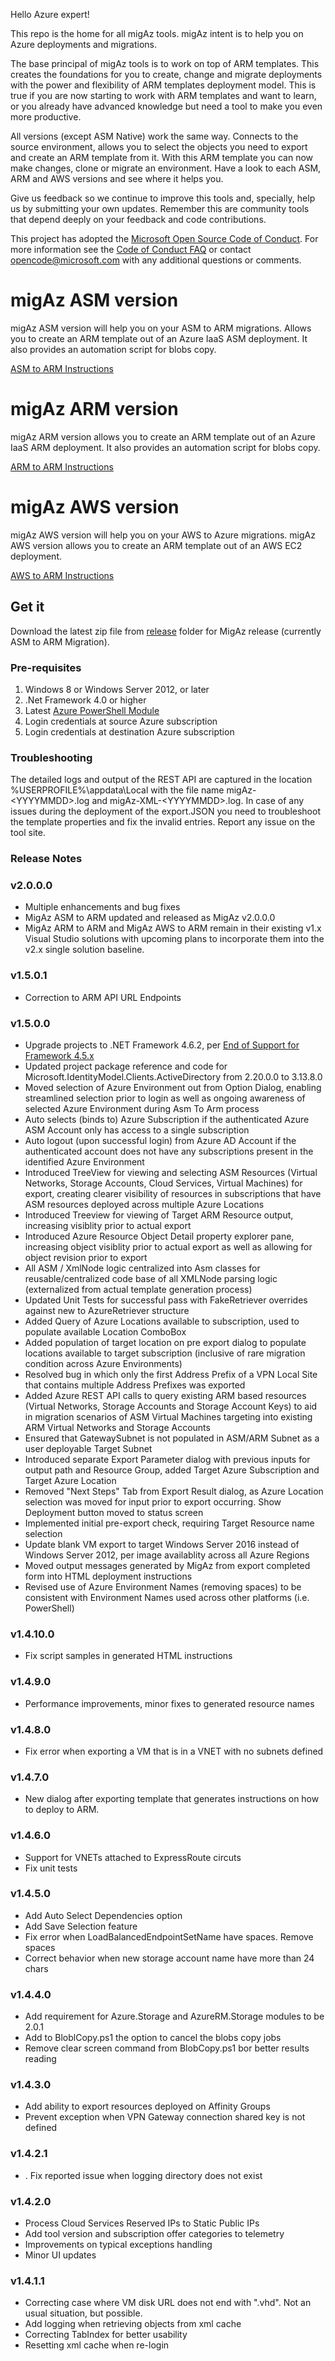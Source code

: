 Hello Azure expert!

This repo is the home for all migAz tools. migAz intent is to help you on Azure deployments and migrations.

The base principal of migAz tools is to work on top of ARM templates. This creates the foundations for you to create, change and migrate deployments with the power and flexibility of ARM templates deployment model. This is true if you are now starting to work with ARM templates and want to learn, or you already have advanced knowledge but need a tool to make you even more productive.

All versions (except ASM Native) work the same way. Connects to the source environment, allows you to select the objects you need to export and create an ARM template from it. With this ARM template you can now make changes, clone or migrate an environment.
Have a look to each ASM, ARM and AWS versions and see where it helps you.

Give us feedback so we continue to improve this tools and, specially, help us by submitting your own updates. Remember this are community tools that depend deeply on your feedback and code contributions.

This project has adopted the [Microsoft Open Source Code of Conduct](https://opensource.microsoft.com/codeofconduct/). For more information see the [Code of Conduct FAQ](https://opensource.microsoft.com/codeofconduct/faq/) or contact [opencode@microsoft.com](mailto:opencode@microsoft.com) with any additional questions or comments.



# migAz ASM version

migAz ASM version will help you on your ASM to ARM migrations. Allows you to create an ARM template out of an Azure IaaS ASM deployment. It also provides an automation script for blobs copy.

[ASM to ARM Instructions](asm)

# migAz ARM version

migAz ARM version allows you to create an ARM template out of an Azure IaaS ARM deployment. It also provides an automation script for blobs copy.

[ARM to ARM Instructions](arm)

# migAz AWS version

migAz AWS version will help you on your AWS to Azure migrations. migAz AWS version allows you to create an ARM template out of an AWS EC2 deployment.

[AWS to ARM Instructions](aws)


## Get it
Download the latest zip file from [release](release) folder for MigAz release (currently ASM to ARM Migration).  

### Pre-requisites
1. Windows 8 or Windows Server 2012, or later
2. .Net Framework 4.0 or higher
3. Latest [Azure PowerShell Module](https://azure.microsoft.com/en-us/documentation/articles/powershell-install-configure)
4. Login credentials at source Azure subscription
5. Login credentials at destination Azure subscription

### Troubleshooting
The detailed logs and output of the REST API are captured in the location %USERPROFILE%\appdata\Local with the file name migAz-&lt;YYYYMMDD&gt;.log and migAz-XML-&lt;YYYYMMDD&gt;.log.
In case of any issues during the deployment of the export.JSON you need to troubleshoot the template properties and fix the invalid entries. Report any issue on the tool site.


### Release Notes
### v2.0.0.0
- Multiple enhancements and bug fixes
- MigAz ASM to ARM updated and released as MigAz v2.0.0.0
- MigAz ARM to ARM and MigAz AWS to ARM remain in their existing v1.x Visual Studio solutions with upcoming plans to incorporate them into the v2.x single solution baseline.

### v1.5.0.1
- Correction to ARM API URL Endpoints

### v1.5.0.0
- Upgrade projects to .NET Framework 4.6.2, per [End of Support for Framework 4.5.x](https://blogs.msdn.microsoft.com/dotnet/2015/12/09/support-ending-for-the-net-framework-4-4-5-and-4-5-1/)
- Updated project package reference and code for Microsoft.IdentityModel.Clients.ActiveDirectory from 2.20.0.0 to 3.13.8.0
- Moved selection of Azure Environment out from Option Dialog, enabling streamlined selection prior to login as well as ongoing awareness of selected Azure Environment during Asm To Arm process
- Auto selects (binds to) Azure Subscription if the authenticated Azure ASM Account only has access to a single subscription
- Auto logout (upon successful login) from Azure AD Account if the authenticated account does not have any subscriptions present in the identified Azure Environment
- Introduced TreeView for viewing and selecting ASM Resources (Virtual Networks, Storage Accounts, Cloud Services, Virtual Machines) for export, creating clearer visibility of resources in subscriptions that have ASM resources deployed across multiple Azure Locations
- Introduced Treeview for viewing of Target ARM Resource output, increasing visiblity prior to actual export
- Introduced Azure Resource Object Detail property explorer pane, increasing object visiblity prior to actual export as well as allowing for object revision prior to export
- All ASM / XmlNode logic centralized into Asm classes for reusable/centralized code base of all XMLNode parsing logic (externalized from actual template generation process)
- Updated Unit Tests for successful pass with FakeRetriever overrides against new to AzureRetriever structure
- Added Query of Azure Locations available to subscription, used to populate available Location ComboBox
- Added population of target location on pre export dialog to populate locations available to target subscription (inclusive of rare migration condition across Azure Environments)
- Resolved bug in which only the first Address Prefix of a VPN Local Site that contains multiple Address Prefixes was exported
- Added Azure REST API calls to query existing ARM based resources (Virtual Networks, Storage Accounts and Storage Account Keys) to aid in migration scenarios of ASM Virtual Machines targeting into existing ARM Virtual Networks and Storage Accounts
- Ensured that GatewaySubnet is not populated in ASM/ARM Subnet as a user deployable Target Subnet
- Introduced separate Export Parameter dialog with previous inputs for output path and Resource Group, added Target Azure Subscription and Target Azure Location
- Removed "Next Steps" Tab from Export Result dialog, as Azure Location selection was moved for input prior to export occurring.  Show Deployment button moved to status screen
- Implemented initial pre-export check, requiring Target Resource name selection
- Update blank VM export to target Windows Server 2016 instead of Windows Server 2012, per image availablity across all Azure Regions
- Moved output messages generated by MigAz from export completed form into HTML deployment instructions
- Revised use of Azure Environment Names (removing spaces) to be consistent with Environment Names used across other platforms (i.e. PowerShell)

### v1.4.10.0
- Fix script samples in generated HTML instructions

### v1.4.9.0
- Performance improvements, minor fixes to generated resource names

### v1.4.8.0
- Fix error when exporting a VM that is in a VNET with no subnets defined

### v1.4.7.0
- New dialog after exporting template that generates instructions on how to deploy to ARM.

### v1.4.6.0
- Support for VNETs attached to ExpressRoute circuts
- Fix unit tests

### v1.4.5.0
- Add Auto Select Dependencies option
- Add Save Selection feature
- Fix error when LoadBalancedEndpointSetName have spaces. Remove spaces
- Correct behavior when new storage account name have more than 24 chars

### v1.4.4.0
- Add requirement for Azure.Storage and AzureRM.Storage modules to be 2.0.1
- Add to BloblCopy.ps1 the option to cancel the blobs copy jobs
- Remove clear screen command from BlobCopy.ps1 bor better results reading

### v1.4.3.0
- Add ability to export resources deployed on Affinity Groups
- Prevent exception when VPN Gateway connection shared key is not defined

### v1.4.2.1
- . Fix reported issue when logging directory does not exist

### v1.4.2.0
- Process Cloud Services Reserved IPs to Static Public IPs
- Add tool version and subscription offer categories to telemetry
- Improvements on typical exceptions handling
- Minor UI updates

### v1.4.1.1
- Correcting case where VM disk URL does not end with ".vhd". Not an usual situation, but possible.
- Add logging when retrieving objects from xml cache
- Correcting TabIndex for better usability
- Resetting xml cache when re-login